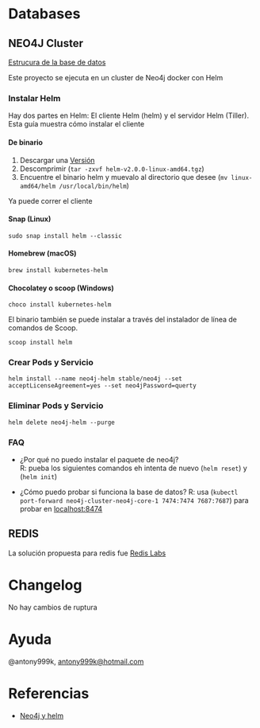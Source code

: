 # Databases

## NEO4J Cluster
[Estrucura de la base de datos](./neo4j_doc.md)

Este proyecto se ejecuta en un cluster de Neo4j docker con Helm

### Instalar Helm
Hay dos partes en Helm: El cliente Helm (helm) y el servidor Helm (Tiller). Esta guía muestra cómo instalar el cliente

#### De binario
1. Descargar una [Versión](https://github.com/helm/helm/releases)
2. Descomprimir (`tar -zxvf helm-v2.0.0-linux-amd64.tgz`)
3. Encuentre el binario helm y muevalo al directorio que desee (`mv linux-amd64/helm /usr/local/bin/helm`)

Ya puede correr el cliente

#### Snap (Linux)
`sudo snap install helm --classic`

#### Homebrew (macOS)
`brew install kubernetes-helm`

#### Chocolatey o scoop (Windows)
`choco install kubernetes-helm`

El binario también se puede instalar a través del instalador de línea de comandos de Scoop.

`scoop install helm`

### Crear Pods y Servicio

`helm install --name neo4j-helm stable/neo4j --set acceptLicenseAgreement=yes --set neo4jPassword=querty`

### Eliminar Pods y Servicio

`helm delete neo4j-helm --purge`

### FAQ
- ¿Por qué no puedo instalar el paquete de neo4j?<br>
R: pueba los siguientes comandos eh intenta de nuevo (`helm reset`) y (`helm init`)

- ¿Cómo puedo probar si funciona la base de datos?
R: usa (`kubectl port-forward neo4j-cluster-neo4j-core-1 7474:7474 7687:7687`) para probar en [localhost:8474](http://localhost:8474)


## REDIS

La solución propuesta para redis fue [Redis Labs](https://redislabs.com/)

# Changelog
No hay cambios de ruptura

# Ayuda
@antony999k, antony999k@hotmail.com

# Referencias
- [Neo4j y helm](https://github.com/helm/charts/tree/master/stable/neo4j)
